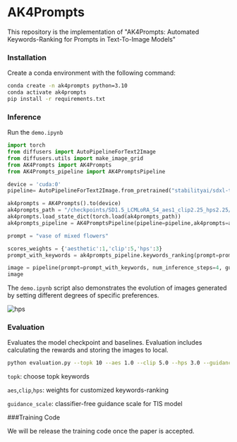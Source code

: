# AK4Prompts

This repository is the implementation of "AK4Prompts: Automated Keywords-Ranking for Prompts in Text-To-Image Models"

### Installation

Create a conda environment with the following command:

```bash
conda create -n ak4prompts python=3.10
conda activate ak4prompts
pip install -r requirements.txt
```

### Inference

Run the `demo.ipynb`

```python
import torch
from diffusers import AutoPipelineForText2Image
from diffusers.utils import make_image_grid
from AK4Prompts import AK4Prompts
from AK4Prompts_pipeline import AK4PromptsPipeline

device = 'cuda:0'
pipeline= AutoPipelineForText2Image.from_pretrained("stabilityai/sdxl-turbo", torch_dtype=torch.float16).to(device)

ak4prompts = AK4Prompts().to(device)
ak4prompts_path = "/checkpoints/SD1.5_LCMLoRA_S4_aes1_clip2.25_hps2.25/pytorch_model.bin"
ak4prompts.load_state_dict(torch.load(ak4prompts_path))
ak4prompts_pipeline = AK4PromptsPipeline(pipeline=pipeline,ak4prompts=ak4prompts,keywords_filename="keywords_list.txt")

prompt = "vase of mixed flowers"

scores_weights = {'aesthetic':1,'clip':5,'hps':3}
prompt_with_keywords = ak4prompts_pipeline.keywords_ranking(prompt=prompt,scores_weights=scores_weights,topk=10)

image = pipeline(prompt=prompt_with_keywords, num_inference_steps=4, guidance_scale=1.0).images[0]
image
```

The `demo.ipynb` script also demonstrates the evolution of images generated by setting different degrees of specific preferences.

<!-- ![hps](images\hps.png "hps") -->
![hps](https://github.com/chaochao0/AK4Prompts/tree/master/images/hps.png "hps")

### Evaluation

Evaluates the model checkpoint and baselines. Evaluation includes calculating the rewards and storing the images to local.

```bash
python evaluation.py --topk 10 --aes 1.0 --clip 5.0 --hps 3.0 --guidance_scale 1.0
```

`topk`: choose topk keywords

`aes`,`clip`,`hps`: weights for customized keywords-ranking

`guidance_scale`: classifier-free guidance scale for TIS model

###Training Code

We will be release the training code once the paper is accepted.
